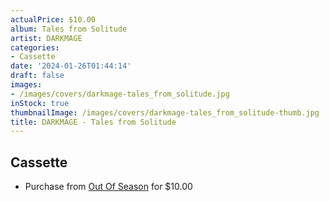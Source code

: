 ```yaml
---
actualPrice: $10.00
album: Tales from Solitude
artist: DARKMAGE
categories:
- Cassette
date: '2024-01-26T01:44:14'
draft: false
images:
- /images/covers/darkmage-tales_from_solitude.jpg
inStock: true
thumbnailImage: /images/covers/darkmage-tales_from_solitude-thumb.jpg
title: DARKMAGE - Tales from Solitude
---
```


## Cassette
* Purchase from [Out Of Season](https://www.outofseasonlabel.com/products/darkmage-tales-from-solitude-cassette-tape) for $10.00
